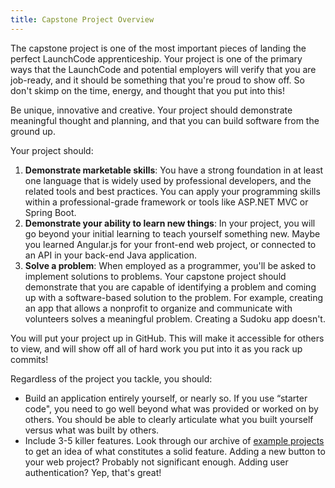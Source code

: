 ```yaml
---
title: Capstone Project Overview
---
```


The capstone project is one of the most important pieces of landing the perfect LaunchCode apprenticeship. Your project is one of the primary ways that the LaunchCode and potential employers will verify that you are job-ready, and it should be something that you're proud to show off. So don't skimp on the time, energy, and thought that you put into this!

Be unique, innovative and creative. Your project should demonstrate meaningful thought and planning, and that you can build software from the ground up.

Your project should:

1. __Demonstrate marketable skills__: You have a strong foundation in at least one language that is widely used by professional developers, and the related tools and best practices. You can apply your programming skills within a professional-grade framework or tools like ASP.NET MVC or Spring Boot.
2. __Demonstrate your ability to learn new things__: In your project, you will go beyond your initial learning to teach yourself something new. Maybe you learned Angular.js for your front-end web project, or connected to an API in your back-end Java application.
3. __Solve a problem__: When employed as a programmer, you'll be asked to implement solutions to problems. Your capstone project should demonstrate that you are capable of identifying a problem and coming up with a software-based solution to the problem. For example, creating an app that allows a nonprofit to organize and communicate with volunteers solves a meaningful problem. Creating a Sudoku app doesn't.

You will put your project up in GitHub. This will make it accessible for others to view, and will show off all of hard work you put into it as you rack up commits!

Regardless of the project you tackle, you should:
* Build an application entirely yourself, or nearly so. If you use “starter code", you need to go well beyond what was provided or worked on by others. You should be able to clearly articulate what you built yourself versus what was built by others.
* Include 3-5 killer features. Look through our archive of [example projects](../example-projects/) to get an idea of what constitutes a solid feature. Adding a new button to your web project? Probably not significant enough. Adding user authentication? Yep, that's great!
